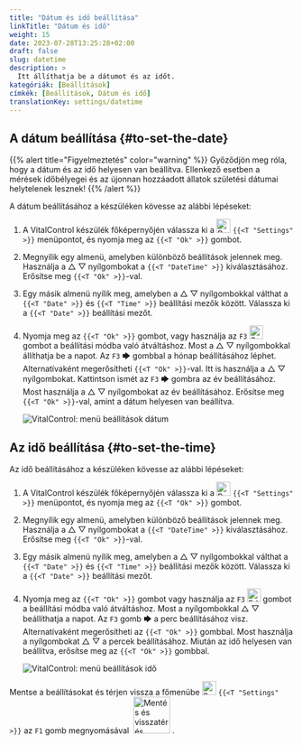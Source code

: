 ```yaml
---
title: "Dátum és idő beállítása"
linkTitle: "Dátum és idő"
weight: 15
date: 2023-07-28T13:25:28+02:00
draft: false
slug: datetime
description: >
  Itt állíthatja be a dátumot és az időt.
kategóriák: [Beállítások]
címkék: [Beállítások, Dátum és idő]
translationKey: settings/datetime
---
```

## A dátum beállítása {#to-set-the-date}
{{% alert title="Figyelmeztetés" color="warning" %}}
Győződjön meg róla, hogy a dátum és az idő helyesen van beállítva. Ellenkező esetben a mérések időbélyegei és az újonnan hozzáadott állatok születési dátumai helytelenek lesznek!
{{% /alert %}}

A dátum beállításához a készüléken kövesse az alábbi lépéseket:

1. A VitalControl készülék főképernyőjén válassza ki a <img src="/icons/gear.svg" width="25" align="bottom" alt="Beállítások" /> `{{<T "Settings" >}}` menüpontot, és nyomja meg az `{{<T "Ok" >}}` gombot.

2. Megnyílik egy almenü, amelyben különböző beállítások jelennek meg. Használja a △ ▽ nyílgombokat a `{{<T "DateTime" >}}` kiválasztásához. Erősítse meg `{{<T "Ok" >}}`-val.

3. Egy másik almenü nyílik meg, amelyben a △ ▽ nyílgombokkal válthat a `{{<T "Date" >}}` és `{{<T "Time" >}}` beállítási mezők között. Válassza ki a `{{<T "Date" >}}` beállítási mezőt.

4. Nyomja meg az `{{<T "Ok" >}}` gombot, vagy használja az `F3` <img src="/icons/actions/edit.svg" width="24" align="bottom" alt="Szerkesztés" /> gombot a beállítási módba való átváltáshoz. Most a △ ▽ nyílgombokkal állíthatja be a napot. Az `F3` 🡆 gombbal a hónap beállításához léphet. Alternatívaként megerősítheti `{{<T "Ok" >}}`-val. Itt is használja a △ ▽ nyílgombokat. Kattintson ismét az `F3` 🡆 gombra az év beállításához. Most használja a △ ▽ nyílgombokat az év beállításához. Erősítse meg `{{<T "Ok" >}}`-val, amint a dátum helyesen van beállítva.

    ![VitalControl: menü beállítások dátum](../images/date.png "A dátum beállítása")

## Az idő beállítása {#to-set-the-time}

Az idő beállításához a készüléken kövesse az alábbi lépéseket:

1. A VitalControl készülék főképernyőjén válassza ki a <img src="/icons/gear.svg" width="25" align="bottom" alt="Beállítások" /> `{{<T "Settings" >}}` menüpontot, és nyomja meg az `{{<T "Ok" >}}` gombot.

2. Megnyílik egy almenü, amelyben különböző beállítások jelennek meg. Használja a △ ▽ nyílgombokat a `{{<T "DateTime" >}}` kiválasztásához. Erősítse meg `{{<T "Ok" >}}`-val.

3. Egy másik almenü nyílik meg, amelyben a △ ▽ nyílgombokkal válthat a `{{<T "Date" >}}` és `{{<T "Time" >}}` beállítási mezők között. Válassza ki a `{{<T "Date" >}}` beállítási mezőt.


4. Nyomja meg az `{{<T "Ok" >}}` gombot vagy használja az `F3` <img src="/icons/actions/edit.svg" width="24" align="bottom" alt="Edit" /> gombot a beállítási módba való átváltáshoz. Most a nyílgombokkal △ ▽ beállíthatja a napot. Az `F3` gomb 🡆 a perc beállításához visz. Alternatívaként megerősítheti az `{{<T "Ok" >}}` gombbal. Most használja a nyílgombokat △ ▽ a percek beállításához. Miután az idő helyesen van beállítva, erősítse meg az `{{<T "Ok" >}}` gombbal.

    ![VitalControl: menü beállítások idő](../images/time.png "Az idő beállítása")

Mentse a beállításokat és térjen vissza a főmenübe <img src="/icons/gear.svg" width="25" align="bottom" alt="Settings" /> `{{<T "Settings" >}}` az `F1` gomb megnyomásával &nbsp;<img src="/icons/footer/save_exit.svg" width="65" align="bottom" alt="Mentés és visszatérés" />&nbsp;.
